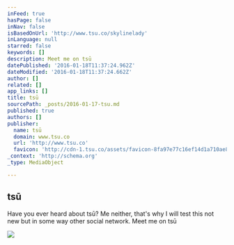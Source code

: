 ```yaml
---
inFeed: true
hasPage: false
inNav: false
isBasedOnUrl: 'http://www.tsu.co/skylinelady'
inLanguage: null
starred: false
keywords: []
description: Meet me on tsū
datePublished: '2016-01-18T11:37:24.962Z'
dateModified: '2016-01-18T11:37:24.662Z'
author: []
related: []
app_links: []
title: tsū
sourcePath: _posts/2016-01-17-tsu.md
published: true
authors: []
publisher:
  name: tsū
  domain: www.tsu.co
  url: 'http://www.tsu.co'
  favicon: 'http://cdn-1.tsu.co/assets/favicon-8fa97e77c16ef14d1a710ae8b4dbb179cda2118f3f2aadfc2247ad5473225201.ico'
_context: 'http://schema.org'
_type: MediaObject

---
```

<article style=""><h1>tsū</h1><p>Have you ever heard about tsū? Me neither, that's why I will test this not new but in some way other social network. Meet me on tsū</p><img src="https://s3-us-west-2.amazonaws.com/the-grid-img/p/2d4ce7d981a4b72c3a7ad9f132c9b3e6b4cc47cd.png" /></article>